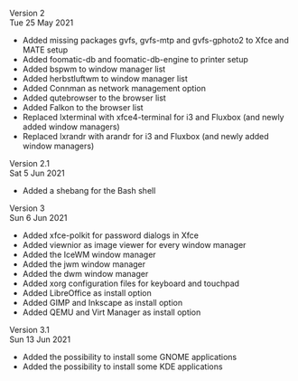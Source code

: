 Version 2 <br>
Tue 25 May 2021

- Added missing packages gvfs, gvfs-mtp and gvfs-gphoto2 to Xfce and MATE setup
- Added foomatic-db and foomatic-db-engine to printer setup
- Added bspwm to window manager list
- Added herbstluftwm to window manager list
- Added Connman as network management option
- Added qutebrowser to the browser list
- Added Falkon to the browser list
- Replaced lxterminal with xfce4-terminal for i3 and Fluxbox (and newly added window managers)
- Replaced lxrandr with arandr for i3 and Fluxbox (and newly added window managers)

Version 2.1 <br>
Sat 5 Jun 2021

- Added a shebang for the Bash shell

Version 3 <br>
Sun 6 Jun 2021

- Added xfce-polkit for password dialogs in Xfce
- Added viewnior as image viewer for every window manager
- Added the IceWM window manager
- Added the jwm window manager
- Added the dwm window manager
- Added xorg configuration files for keyboard and touchpad
- Added LibreOffice as install option
- Added GIMP and Inkscape as install option
- Added QEMU and Virt Manager as install option

Version 3.1 <br>
Sun 13 Jun 2021

- Added the possibility to install some GNOME applications
- Added the possibility to install some KDE applications
